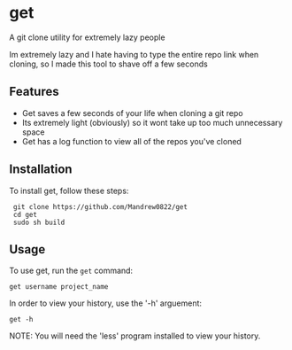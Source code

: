 # get
A git clone utility for extremely lazy people

Im extremely lazy and I hate having to type the entire repo link when cloning, so I made this tool to shave off a few seconds


## Features

- Get saves a few seconds of your life when cloning a git repo
- Its extremely light (obviously) so it wont take up too much unnecessary space
- Get has a log function to view all of the repos you've cloned

## Installation

To install get, follow these steps:

     git clone https://github.com/Mandrew0822/get
     cd get
     sudo sh build

## Usage

To use get, run the `get` command:

    get username project_name


In order to view your history, use the '-h' arguement:

    get -h
    
NOTE: You will need the 'less' program installed to view your history.
